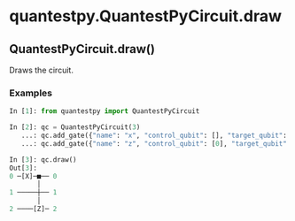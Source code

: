 # quantestpy.QuantestPyCircuit.draw

## QuantestPyCircuit.draw()
Draws the circuit.

### Examples
```py
In [1]: from quantestpy import QuantestPyCircuit

In [2]: qc = QuantestPyCircuit(3)
   ...: qc.add_gate({"name": "x", "control_qubit": [], "target_qubit": [0], "control_value": []})
   ...: qc.add_gate({"name": "z", "control_qubit": [0], "target_qubit": [2], "control_value": [1]})

In [3]: qc.draw()
Out[3]:
0 ─[X]─■── 0
       │
1 ─────┼── 1
       │
2 ────[Z]─ 2
```
